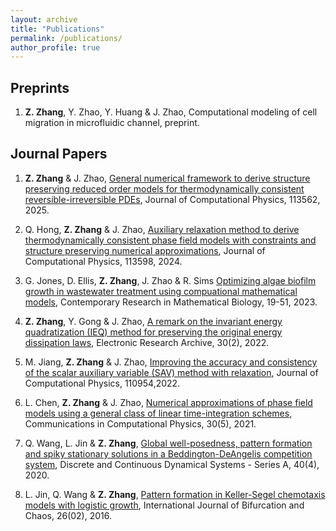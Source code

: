 ```yaml
---
layout: archive
title: "Publications"
permalink: /publications/
author_profile: true
---
```


## Preprints

1. **Z. Zhang**, Y. Zhao, Y. Huang & J. Zhao, Computational modeling of cell migration in microfluidic channel, preprint.


## Journal Papers

1. **Z. Zhang** & J. Zhao, <a href="https://doi.org/10.1016/j.jcp.2024.113562">General numerical framework to derive structure preserving reduced order models for
thermodynamically consistent reversible-irreversible PDEs</a>, Journal of Computational Physics, 113562, 2025.

1. Q. Hong, **Z. Zhang** & J. Zhao, <a href="https://doi.org/10.1016/j.jcp.2024.113598">Auxiliary relaxation method to derive thermodynamically consistent phase field models with constraints and structure preserving numerical approximations</a>, Journal of Computational Physics, 113598, 2024.

1. G. Jones, D. Ellis, **Z. Zhang**, J. Zhao & R. Sims <a href="https://doi.org/10.1142/12639">Optimizing algae biofilm growth in wastewater treatment using compuational mathematical models</a>, Contemporary Research in Mathematical Biology, 19-51, 2023.

1. **Z. Zhang**, Y. Gong & J. Zhao, <a href="http://www.aimspress.com/article/doi/10.3934/era.2022037">A remark on the invariant energy quadratization (IEQ) method for preserving the original energy dissipation laws</a>, Electronic Research Archive, 30(2), 2022.

1. M. Jiang, **Z. Zhang** & J. Zhao, <a href="https://www.sciencedirect.com/science/article/pii/S002199912200016X">Improving the accuracy and consistency of the scalar auxiliary variable (SAV) method with relaxation</a>, Journal of Computational Physics, 110954,2022.

1. L. Chen, **Z. Zhang** & J. Zhao, <a href="https://ui.adsabs.harvard.edu/link_gateway/2021CCoPh..30.1290C/doi:10.4208/cicp.OA-2020-0244">Numerical approximations of phase field models using a general class of linear time-integration schemes</a>, Communications in Computational Physics, 30(5), 2021. 

1. Q. Wang, L. Jin & **Z. Zhang**, <a href="https://www.aimsciences.org/article/doi/10.3934/dcds.2020108">Global well-posedness, pattern formation and spiky stationary solutions in a Beddington-DeAngelis competition system</a>, Discrete and Continuous Dynamical Systems - Series A, 40(4), 2020.

1. L. Jin, Q. Wang & **Z. Zhang**, <a href="http://www.worldscientific.com/doi/10.1142/S0218127416500334">Pattern formation in Keller-Segel chemotaxis models with logistic growth</a>, International Journal of Bifurcation and Chaos, 26(02), 2016.
